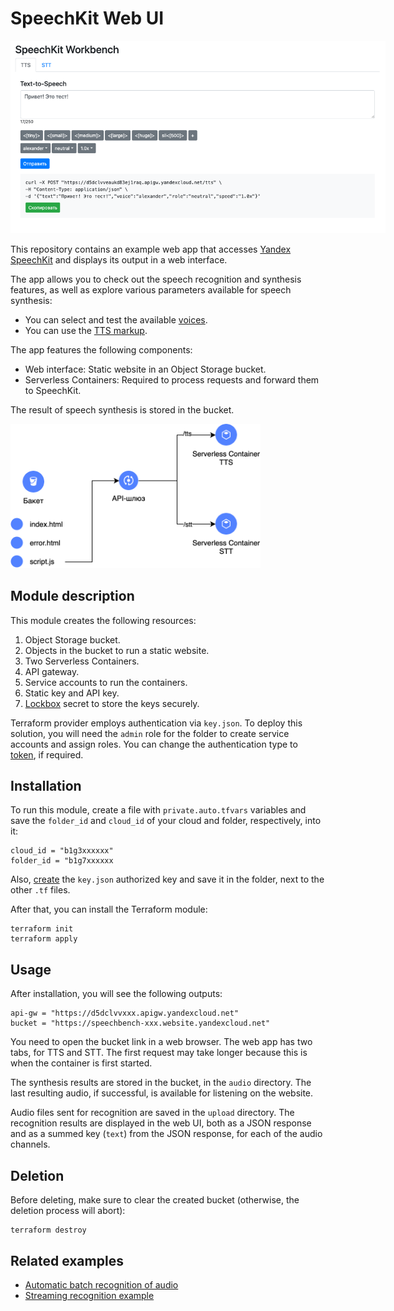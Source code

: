 # SpeechKit Web UI

<img
  src="images/web-ui.png"
  alt="SpeechKit Workbench"
  title="SpeechKit Workbench"
  style="display: inline-block; margin: 0 auto; max-width: 600px">

This repository contains an example web app that accesses [Yandex SpeechKit](https://yandex.cloud/en/services/speechkit) and displays its output in a web interface.

The app allows you to check out the speech recognition and synthesis features, as well as explore various parameters available for speech synthesis:
- You can select and test the available [voices](https://yandex.cloud/en/docs/speechkit/tts/voices).
- You can use the [TTS markup](https://yandex.cloud/en/docs/speechkit/tts/markup/tts-markup).

The app features the following components:
- Web interface: Static website in an Object Storage bucket.
- Serverless Containers: Required to process requests and forward them to SpeechKit.

The result of speech synthesis is stored in the bucket.

<img
  src="images/diagram.png"
  alt="SpeechKit Workbench"
  title="SpeechKit Workbench"
  style="display: inline-block; margin: 0 auto; max-width: 400px">

## Module description

This module creates the following resources:

1. Object Storage bucket.
2. Objects in the bucket to run a static website.
2. Two Serverless Containers.
3. API gateway.
4. Service accounts to run the containers.
5. Static key and API key.
7. [Lockbox](https://cloud.yandex.ru/services/lockbox) secret to store the keys securely.

Terraform provider employs authentication via `key.json`. To deploy this solution, you will need the `admin` role for the folder to create service accounts and assign roles.
You can change the authentication type to [token](https://cloud.yandex.ru/ru/docs/iam/concepts/authorization/iam-token), if required.

## Installation

To run this module, create a file with `private.auto.tfvars` variables and save the `folder_id` and `cloud_id` of your cloud and folder, respectively, into it:

```
cloud_id = "b1g3xxxxxx"
folder_id = "b1g7xxxxxx
```

Also, [create](https://yandex.cloud/ru/docs/iam/operations/authorized-key/create) the `key.json` authorized key and save it in the folder, next to the other `.tf` files.

After that, you can install the Terraform module:

```
terraform init
terraform apply
```

## Usage

After installation, you will see the following outputs:

```
api-gw = "https://d5dclvvxxx.apigw.yandexcloud.net"
bucket = "https://speechbench-xxx.website.yandexcloud.net"
```

You need to open the bucket link in a web browser.
The web app has two tabs, for TTS and STT.
The first request may take longer because this is when the container is first started.

The synthesis results are stored in the bucket, in the `audio` directory. The last resulting audio, if successful, is available for listening on the website.

Audio files sent for recognition are saved in the `upload` directory. The recognition results are displayed in the web UI, both as a JSON response and as a summed key (`text`) from the JSON response, for each of the audio channels.

## Deletion

Before deleting, make sure to clear the created bucket (otherwise, the deletion process will abort):

```
terraform destroy
```

## Related examples

- [Automatic batch recognition of audio](https://github.com/yandex-cloud-examples/yc-speechkit-async-recognizer)
- [Streaming recognition example](https://github.com/yandex-cloud-examples/yc-speechkit-streams-recognizer)
